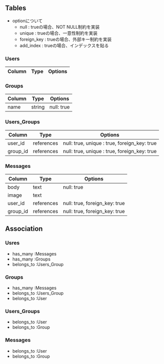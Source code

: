 ## Tables
- optionについて
  - null : trueの場合、NOT NULL制約を実装
  - unique : trueの場合、一意性制約を実装
  - foreign_key : trueの場合、外部キー制約を実装
  - add_index : trueの場合、インデックスを貼る 

### Users
|Column|Type|Options|
|------|----|-------|

### Groups
|Column|Type|Options|
|------|----|-------|
|name|string|null: true|

### Users_Groups
|Column|Type|Options|
|------|----|-------|
|user_id|references|null: true, unique : true, foreign_key: true|
|group_id|references|null: true, unique : true, foreign_key: true|

### Messages
|Column|Type|Options|
|------|----|-------|
|body|text|null: true|
|image|text||
|user_id|references|null: true, foreign_key: true|
|group_id|references|null: true, foreign_key: true|

## Association
### Usres 
- has_many :Messages
- has_many :Groups
- belongs_to :Users_Group

### Groups
- has_many :Messages
- belongs_to :Users_Group
- belongs_to :User

### Users_Groups
- belongs_to :User
- belongs_to :Group

### Messages
- belongs_to :User
- belongs_to :Group
